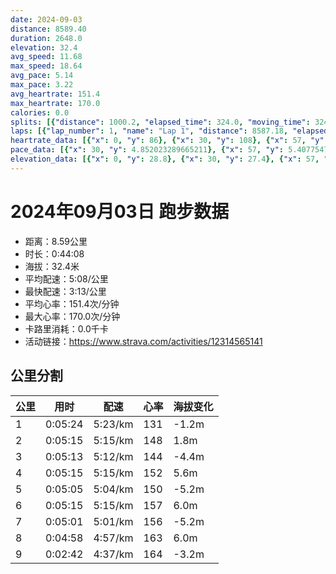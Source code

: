 ```yaml
---
date: 2024-09-03
distance: 8589.40
duration: 2648.0
elevation: 32.4
avg_speed: 11.68
max_speed: 18.64
avg_pace: 5.14
max_pace: 3.22
avg_heartrate: 151.4
max_heartrate: 170.0
calories: 0.0
splits: [{"distance": 1000.2, "elapsed_time": 324.0, "moving_time": 324.0, "average_speed": 3.09, "pace": 5.3937540453074435, "average_heartrate": 131.65740740740742, "elevation_difference": -1.2, "split_number": 1}, {"distance": 1000.1, "elapsed_time": 315.0, "moving_time": 315.0, "average_speed": 3.17, "pace": 5.2576340694006305, "average_heartrate": 148.67619047619047, "elevation_difference": 1.8, "split_number": 2}, {"distance": 1002.3, "elapsed_time": 313.0, "moving_time": 313.0, "average_speed": 3.2, "pace": 5.208343749999999, "average_heartrate": 144.91054313099042, "elevation_difference": -4.4, "split_number": 3}, {"distance": 998.3, "elapsed_time": 315.0, "moving_time": 315.0, "average_speed": 3.17, "pace": 5.2576340694006305, "average_heartrate": 152.2888888888889, "elevation_difference": 5.6, "split_number": 4}, {"distance": 1001.8, "elapsed_time": 305.0, "moving_time": 305.0, "average_speed": 3.28, "pace": 5.081310975609756, "average_heartrate": 150.84590163934425, "elevation_difference": -5.2, "split_number": 5}, {"distance": 998.8, "elapsed_time": 315.0, "moving_time": 315.0, "average_speed": 3.17, "pace": 5.2576340694006305, "average_heartrate": 157.97460317460317, "elevation_difference": 6.0, "split_number": 6}, {"distance": 1000.1, "elapsed_time": 301.0, "moving_time": 301.0, "average_speed": 3.32, "pace": 5.020090361445783, "average_heartrate": 156.4717607973422, "elevation_difference": -5.2, "split_number": 7}, {"distance": 1000.7, "elapsed_time": 298.0, "moving_time": 298.0, "average_speed": 3.36, "pace": 4.960327380952381, "average_heartrate": 163.4731543624161, "elevation_difference": 6.0, "split_number": 8}, {"distance": 584.9, "elapsed_time": 167.0, "moving_time": 162.0, "average_speed": 3.61, "pace": 4.616814404432133, "average_heartrate": 164.38888888888889, "elevation_difference": -3.2, "split_number": 9}]
laps: [{"lap_number": 1, "name": "Lap 1", "distance": 8587.18, "elapsed_time": 2653.0, "moving_time": 2653.0, "average_speed": 3.24, "pace": 5.144043209876543, "average_heartrate": 151.14, "max_heartrate": 170, "start_date": "2024-09-03 19:53:49+00:00", "elevation_difference": 32.4}]
heartrate_data: [{"x": 0, "y": 86}, {"x": 30, "y": 108}, {"x": 57, "y": 128}, {"x": 84, "y": 130}, {"x": 112, "y": 135}, {"x": 139, "y": 136}, {"x": 166, "y": 138}, {"x": 192, "y": 140}, {"x": 219, "y": 139}, {"x": 247, "y": 139}, {"x": 276, "y": 137}, {"x": 307, "y": 141}, {"x": 333, "y": 146}, {"x": 359, "y": 150}, {"x": 386, "y": 150}, {"x": 414, "y": 151}, {"x": 441, "y": 152}, {"x": 469, "y": 154}, {"x": 498, "y": 153}, {"x": 524, "y": 143}, {"x": 550, "y": 145}, {"x": 577, "y": 144}, {"x": 605, "y": 145}, {"x": 632, "y": 148}, {"x": 659, "y": 148}, {"x": 686, "y": 145}, {"x": 712, "y": 144}, {"x": 738, "y": 143}, {"x": 764, "y": 143}, {"x": 792, "y": 147}, {"x": 820, "y": 146}, {"x": 847, "y": 148}, {"x": 872, "y": 141}, {"x": 900, "y": 144}, {"x": 926, "y": 142}, {"x": 954, "y": 143}, {"x": 983, "y": 151}, {"x": 1010, "y": 154}, {"x": 1036, "y": 154}, {"x": 1064, "y": 152}, {"x": 1093, "y": 154}, {"x": 1119, "y": 154}, {"x": 1147, "y": 156}, {"x": 1175, "y": 153}, {"x": 1200, "y": 147}, {"x": 1226, "y": 148}, {"x": 1253, "y": 150}, {"x": 1278, "y": 147}, {"x": 1305, "y": 151}, {"x": 1333, "y": 150}, {"x": 1359, "y": 150}, {"x": 1385, "y": 149}, {"x": 1411, "y": 148}, {"x": 1436, "y": 150}, {"x": 1463, "y": 154}, {"x": 1490, "y": 154}, {"x": 1517, "y": 153}, {"x": 1540, "y": 153}, {"x": 1567, "y": 154}, {"x": 1594, "y": 151}, {"x": 1622, "y": 152}, {"x": 1651, "y": 155}, {"x": 1678, "y": 159}, {"x": 1704, "y": 159}, {"x": 1731, "y": 159}, {"x": 1758, "y": 161}, {"x": 1785, "y": 163}, {"x": 1812, "y": 162}, {"x": 1841, "y": 163}, {"x": 1866, "y": 157}, {"x": 1891, "y": 157}, {"x": 1918, "y": 157}, {"x": 1944, "y": 158}, {"x": 1970, "y": 155}, {"x": 1997, "y": 158}, {"x": 2022, "y": 158}, {"x": 2047, "y": 157}, {"x": 2072, "y": 157}, {"x": 2098, "y": 155}, {"x": 2124, "y": 152}, {"x": 2150, "y": 159}, {"x": 2176, "y": 153}, {"x": 2200, "y": 158}, {"x": 2225, "y": 158}, {"x": 2251, "y": 162}, {"x": 2278, "y": 158}, {"x": 2304, "y": 161}, {"x": 2330, "y": 164}, {"x": 2354, "y": 164}, {"x": 2379, "y": 161}, {"x": 2404, "y": 166}, {"x": 2430, "y": 168}, {"x": 2457, "y": 168}, {"x": 2484, "y": 170}, {"x": 2509, "y": 164}, {"x": 2532, "y": 160}, {"x": 2556, "y": 161}, {"x": 2580, "y": 164}, {"x": 2602, "y": 165}, {"x": 2628, "y": 167}]
pace_data: [{"x": 30, "y": 4.852023289665211}, {"x": 57, "y": 5.407754704737184}, {"x": 84, "y": 4.8690330119777965}, {"x": 112, "y": 6.113976522377109}, {"x": 139, "y": 5.172780881440099}, {"x": 166, "y": 5.174386836386215}, {"x": 192, "y": 5.064326952294135}, {"x": 219, "y": 4.781038439472174}, {"x": 247, "y": 6.582424960505529}, {"x": 276, "y": 6.36862820022927}, {"x": 307, "y": 5.747137931034483}, {"x": 333, "y": 5.4609108781127125}, {"x": 359, "y": 5.198596381784155}, {"x": 386, "y": 5.402495948136142}, {"x": 414, "y": 5.559272848565709}, {"x": 441, "y": 5.289336718502063}, {"x": 469, "y": 5.421828236824983}, {"x": 498, "y": 5.439523498694516}, {"x": 524, "y": 5.188885429638853}, {"x": 550, "y": 4.8704558737580355}, {"x": 577, "y": 5.166367017978921}, {"x": 605, "y": 5.864426460239268}, {"x": 632, "y": 5.198596381784155}, {"x": 659, "y": 5.03373603141045}, {"x": 686, "y": 5.9333214667141325}, {"x": 712, "y": 4.912083701738874}, {"x": 738, "y": 4.844970930232558}, {"x": 764, "y": 5.4609108781127125}, {"x": 792, "y": 5.486076366030283}, {"x": 820, "y": 5.577878179384203}, {"x": 847, "y": 5.35218368657675}, {"x": 872, "y": 4.9529569093610695}, {"x": 900, "y": 5.35218368657675}, {"x": 926, "y": 5.480664255179217}, {"x": 954, "y": 5.4609108781127125}, {"x": 983, "y": 5.3453175112251445}, {"x": 1010, "y": 5.085962770826975}, {"x": 1036, "y": 4.88902904077442}, {"x": 1064, "y": 5.252663094862905}, {"x": 1093, "y": 5.793083072645117}, {"x": 1119, "y": 5.35218368657675}, {"x": 1147, "y": 4.553743169398906}, {"x": 1175, "y": 7.180827229642395}, {"x": 1200, "y": 4.601518498067366}, {"x": 1226, "y": 4.97810633213859}, {"x": 1253, "y": 6.291694979237447}, {"x": 1278, "y": 4.686923509561304}, {"x": 1305, "y": 4.853436225975538}, {"x": 1333, "y": 4.988536366357377}, {"x": 1359, "y": 4.776927486385784}, {"x": 1385, "y": 4.6961679346294725}, {"x": 1411, "y": 5.914371894960965}, {"x": 1436, "y": 4.652903405918481}, {"x": 1463, "y": 5.002010804321729}, {"x": 1490, "y": 5.920674955595026}, {"x": 1517, "y": 4.887595307917888}, {"x": 1540, "y": 4.093000982318271}, {"x": 1567, "y": 5.785039916695592}, {"x": 1594, "y": 5.355623393316195}, {"x": 1622, "y": 4.904855797527957}, {"x": 1651, "y": 5.870623458964424}, {"x": 1678, "y": 4.8114030023094685}, {"x": 1704, "y": 5.081310975609756}, {"x": 1731, "y": 5.179210689869484}, {"x": 1758, "y": 5.153586889301175}, {"x": 1785, "y": 5.432431551499348}, {"x": 1812, "y": 5.078214503351615}, {"x": 1841, "y": 6.603288431061806}, {"x": 1866, "y": 4.402192287374538}, {"x": 1891, "y": 4.830927536231884}, {"x": 1918, "y": 6.472504854368931}, {"x": 1944, "y": 5.148810627123879}, {"x": 1970, "y": 4.734857954545454}, {"x": 1997, "y": 5.827517482517482}, {"x": 2022, "y": 4.497220723151646}, {"x": 2047, "y": 4.722782657976763}, {"x": 2072, "y": 4.714766619519094}, {"x": 2098, "y": 5.912273855977297}, {"x": 2124, "y": 4.900529256101146}, {"x": 2150, "y": 4.881868775629759}, {"x": 2176, "y": 4.187613065326633}, {"x": 2200, "y": 3.40971767594108}, {"x": 2225, "y": 5.198596381784155}, {"x": 2251, "y": 5.686352780620948}, {"x": 2278, "y": 4.929517894114167}, {"x": 2304, "y": 4.859096209912535}, {"x": 2330, "y": 4.434992017030335}, {"x": 2354, "y": 4.477888232133261}, {"x": 2379, "y": 3.906868260665729}, {"x": 2404, "y": 4.5762493135639755}, {"x": 2430, "y": 5.06278857837181}, {"x": 2457, "y": 5.282630744849445}, {"x": 2484, "y": 4.98704368641532}, {"x": 2509, "y": 5.25929315241401}, {"x": 2532, "y": 4.133606150793651}, {"x": 2556, "y": 4.418531283138918}, {"x": 2580, "y": 5.139284613012642}, {"x": 2602, "y": 4.150074701195218}, {"x": 2628, "y": 5.76902042229145}]
elevation_data: [{"x": 0, "y": 28.8}, {"x": 30, "y": 27.4}, {"x": 57, "y": 27.2}, {"x": 84, "y": 27.2}, {"x": 112, "y": 27.0}, {"x": 139, "y": 27.0}, {"x": 166, "y": 26.0}, {"x": 192, "y": 25.6}, {"x": 219, "y": 25.0}, {"x": 247, "y": 24.6}, {"x": 276, "y": 25.2}, {"x": 307, "y": 26.6}, {"x": 333, "y": 28.0}, {"x": 359, "y": 29.4}, {"x": 386, "y": 31.0}, {"x": 414, "y": 31.4}, {"x": 441, "y": 32.2}, {"x": 469, "y": 33.0}, {"x": 498, "y": 32.2}, {"x": 524, "y": 31.8}, {"x": 550, "y": 31.2}, {"x": 577, "y": 30.6}, {"x": 605, "y": 30.2}, {"x": 632, "y": 29.8}, {"x": 659, "y": 29.0}, {"x": 686, "y": 28.8}, {"x": 712, "y": 27.8}, {"x": 738, "y": 27.2}, {"x": 764, "y": 27.4}, {"x": 792, "y": 27.2}, {"x": 820, "y": 26.8}, {"x": 847, "y": 26.2}, {"x": 872, "y": 25.8}, {"x": 900, "y": 25.2}, {"x": 926, "y": 24.8}, {"x": 954, "y": 25.0}, {"x": 983, "y": 26.0}, {"x": 1010, "y": 27.4}, {"x": 1036, "y": 29.0}, {"x": 1064, "y": 30.6}, {"x": 1093, "y": 31.0}, {"x": 1119, "y": 31.8}, {"x": 1147, "y": 32.8}, {"x": 1175, "y": 32.0}, {"x": 1200, "y": 31.8}, {"x": 1226, "y": 31.2}, {"x": 1253, "y": 30.8}, {"x": 1278, "y": 30.6}, {"x": 1305, "y": 29.8}, {"x": 1333, "y": 29.0}, {"x": 1359, "y": 28.8}, {"x": 1385, "y": 27.8}, {"x": 1411, "y": 27.4}, {"x": 1436, "y": 27.2}, {"x": 1463, "y": 27.2}, {"x": 1490, "y": 27.0}, {"x": 1517, "y": 26.4}, {"x": 1540, "y": 25.8}, {"x": 1567, "y": 25.4}, {"x": 1594, "y": 25.0}, {"x": 1622, "y": 25.0}, {"x": 1651, "y": 26.2}, {"x": 1678, "y": 27.4}, {"x": 1704, "y": 28.6}, {"x": 1731, "y": 30.2}, {"x": 1758, "y": 30.8}, {"x": 1785, "y": 31.6}, {"x": 1812, "y": 32.6}, {"x": 1841, "y": 31.8}, {"x": 1866, "y": 31.8}, {"x": 1891, "y": 31.4}, {"x": 1918, "y": 31.0}, {"x": 1944, "y": 30.8}, {"x": 1970, "y": 30.2}, {"x": 1997, "y": 29.4}, {"x": 2022, "y": 29.0}, {"x": 2047, "y": 28.0}, {"x": 2072, "y": 27.6}, {"x": 2098, "y": 27.6}, {"x": 2124, "y": 27.6}, {"x": 2150, "y": 27.2}, {"x": 2176, "y": 26.6}, {"x": 2200, "y": 26.0}, {"x": 2225, "y": 25.4}, {"x": 2251, "y": 25.0}, {"x": 2278, "y": 25.0}, {"x": 2304, "y": 25.6}, {"x": 2330, "y": 27.2}, {"x": 2354, "y": 28.6}, {"x": 2379, "y": 30.2}, {"x": 2404, "y": 31.0}, {"x": 2430, "y": 31.6}, {"x": 2457, "y": 32.8}, {"x": 2484, "y": 32.4}, {"x": 2509, "y": 32.0}, {"x": 2532, "y": 31.6}, {"x": 2556, "y": 31.4}, {"x": 2580, "y": 31.2}, {"x": 2602, "y": 30.6}, {"x": 2628, "y": 29.4}]
---
```


# 2024年09月03日 跑步数据

- 距离：8.59公里
- 时长：0:44:08
- 海拔：32.4米
- 平均配速：5:08/公里
- 最快配速：3:13/公里
- 平均心率：151.4次/分钟
- 最大心率：170.0次/分钟
- 卡路里消耗：0.0千卡
- 活动链接：https://www.strava.com/activities/12314565141

## 公里分割

| 公里 | 用时 | 配速 | 心率 | 海拔变化 |
|------|------|------|------|------|
| 1 | 0:05:24 | 5:23/km | 131 | -1.2m |
| 2 | 0:05:15 | 5:15/km | 148 | 1.8m |
| 3 | 0:05:13 | 5:12/km | 144 | -4.4m |
| 4 | 0:05:15 | 5:15/km | 152 | 5.6m |
| 5 | 0:05:05 | 5:04/km | 150 | -5.2m |
| 6 | 0:05:15 | 5:15/km | 157 | 6.0m |
| 7 | 0:05:01 | 5:01/km | 156 | -5.2m |
| 8 | 0:04:58 | 4:57/km | 163 | 6.0m |
| 9 | 0:02:42 | 4:37/km | 164 | -3.2m |

